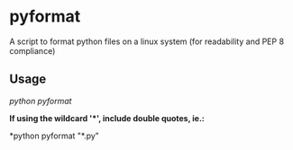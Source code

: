 # pyformat
A script to format python files on a linux system (for readability and PEP 8 compliance)

## Usage
*python pyformat <file>*

**If using the wildcard '*', include double quotes, ie.:**

*python pyformat "\*.py"
